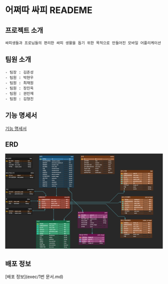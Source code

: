 # 어쩌따 싸피 READEME

## 프로젝트 소개
    
    싸피생들과 프로님들의 편리한 싸피 생활을 돕기 위한 목적으로 만들어진 모바일 어플리케이션
    

## 팀원 소개

    - 팀장 : 김준성
    - 팀원 : 박현우
    - 팀원 : 최재원
    - 팀원 : 장진욱
    - 팀원 : 권민재
    - 팀원 : 김형진

## 기능 명세서

 [기능 명세서](https://docs.google.com/spreadsheets/d/1YXWEoj4FwIA5q2wiOGrWThPSlwKs1TSfE4VgIX8EKCw/edit#gid=0)

 ## ERD
 ![ERD](ERD.png)

 ## 배포 정보 

 [배포 정보](exec/1번 문서.md)


